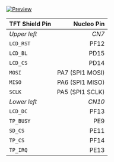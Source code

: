 [![Preview](https://astro.github.io/rust-waveshare-4inch-tft-touch-shield/tft.jpg)](https://astro.github.io/rust-waveshare-4inch-tft-touch-shield/tft.gif)

| **TFT Shield Pin** | **Nucleo Pin** |
|:-------------|----------------:|
| *Upper left* |           *CN7* |
| `LCD_RST`    |            PF12 |
| `LCD_BL`     |            PD15 |
| `LCD_CS`     |            PD14 |
| `MOSI`       | PA7 (SPI1 MOSI) |
| `MISO`       | PA6 (SPI1 MISO) |
| `SCLK`       | PA5 (SPI1 SCLK) |
| *Lower left* |          *CN10* |
| `LCD_DC`     |            PF13 |
| `TP_BUSY`    |             PE9 |
| `SD_CS`      |            PE11 |
| `TP_CS`      |            PF14 |
| `TP_IRQ`     |            PE13 |
